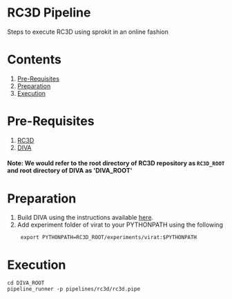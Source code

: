 
# RC3D Pipeline

Steps to execute RC3D using sprokit in an online fashion

# Contents
1. [Pre-Requisites](#pre-requisites)
2. [Preparation](#preparation)
3. [Execution](#execution)

# Pre-Requisites
1. [RC3D](https://gitlab.kitware.com/kwiver/R-C3D) 
2. [DIVA](https://github.com/Kitware/DIVA)

#### Note:  We would refer to the root directory of RC3D repository as `RC3D_ROOT` and root directory of DIVA as 'DIVA_ROOT'

# Preparation
1. Build DIVA using the instructions available [here](https://github.com/Kitware/DIVA).
2. Add experiment folder of virat to your PYTHONPATH using the following
   ```shell
    export PYTHONPATH=RC3D_ROOT/experiments/virat:$PYTHONPATH
   ```

# Execution    
    cd DIVA_ROOT
    pipeline_runner -p pipelines/rc3d/rc3d.pipe
    
    



 
